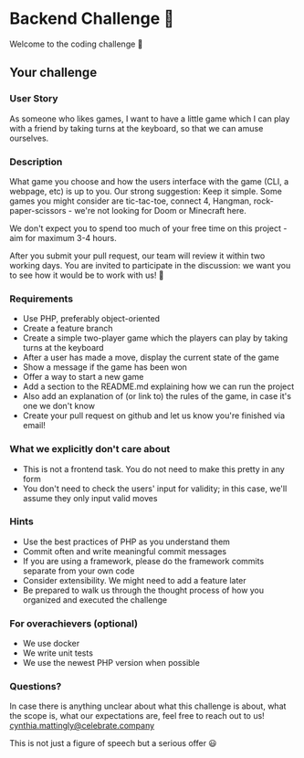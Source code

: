 # Backend Challenge :rocket:
Welcome to the coding challenge :wave:

## Your challenge

### User Story
As someone who likes games, I want to have a little game which I can play with a friend by taking turns at the keyboard, so that we can amuse ourselves.

### Description
What game you choose and how the users interface with the game (CLI, a webpage, etc) is up to you. Our strong suggestion: Keep it simple. Some games you might consider are tic-tac-toe, connect 4, Hangman, rock-paper-scissors - we're not looking for Doom or Minecraft here.

We don't expect you to spend too much of your free time on this project - aim for maximum 3-4 hours.

After you submit your pull request, our team will review it within two working days. You are invited to participate in the discussion: we want you to see how it would be to work with us! :raised_hands:

### Requirements
* Use PHP, preferably object-oriented
* Create a feature branch
* Create a simple two-player game which the players can play by taking turns at the keyboard
* After a user has made a move, display the current state of the game
* Show a message if the game has been won
* Offer a way to start a new game
* Add a section to the README.md explaining how we can run the project
* Also add an explanation of (or link to) the rules of the game, in case it's one we don't know
* Create your pull request on github and let us know you're finished via email!

### What we explicitly don't care about
* This is not a frontend task. You do not need to make this pretty in any form
* You don't need to check the users' input for validity; in this case, we'll assume they only input valid moves

### Hints
* Use the best practices of PHP as you understand them
* Commit often and write meaningful commit messages
* If you are using a framework, please do the framework commits separate from your own code
* Consider extensibility. We might need to add a feature later
* Be prepared to walk us through the thought process of how you organized and executed the challenge

### For overachievers (optional)
* We use docker
* We write unit tests
* We use the newest PHP version when possible

### Questions?
In case there is anything unclear about what this challenge is about, what the scope is, what our expectations are, feel free to reach out to us! cynthia.mattingly@celebrate.company

This is not just a figure of speech but a serious offer :smiley:
